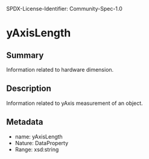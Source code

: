 SPDX-License-Identifier: Community-Spec-1.0

# yAxisLength

## Summary

Information related to hardware dimension.

## Description

Information related to yAxis measurement of an object.

## Metadata

- name: yAxisLength
- Nature: DataProperty
- Range: xsd:string
